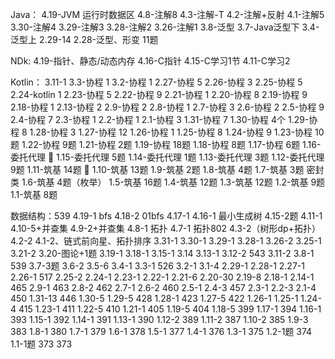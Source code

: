 Java：
4.19-JVM 运行时数据区
4.8-注解8
4.3-注解-T
4.2-注解+反射
4.1-注解5
3.30-注解4
3.29-注解3
3.28-注解2
3.26-注解1
3.8-泛型
3.7-Java泛型下
3.4-泛型上
2.29-14
2.28-泛型、形变 11题

NDk:
4.19-指针、静态/动态内存
4.16-C指针
4.15-C学习1节
4.11-C学习2


Kotlin：
3.11-1
3.3-协程 1
3.2-协程 1
2.27-协程 5
2.26-协程 3
2.25-协程 5
2.24-kotlin 1
2.23-协程 5
2.22-协程 9
2.21-协程 1
2.20-协程 8
2.19-协程 9
2.18-协程 1
2.13-协程 2
2.9-协程 2
2.8-协程 1
2.7-协程 3
2.6-协程 2
2.5-协程 9
2.4-协程 7
2.3-协程 1
2.2-协程 1
2.1-协程 3
1.31-协程 7
1.30-协程 4个
1.29-协程 8
1.28-协程 3
1.27-协程 12
1.26-协程 1
1.25-协程 8
1.24-协程 9
1.23-协程 10题
1.22-协程 9题
1.21-协程 2题
1.19-协程 18题
1.18-协程 8题
1.17-协程 6题
1.16-委托代理 💎
1.15-委托代理 5题
1.14-委托代理 1题
1.13-委托代理 3题
1.12-委托代理 9题
1.11-筑基 14题 💯
1.10-筑基 13题
1.9-筑基 2题
1.8-筑基 4题
1.7-筑基 3题 密封类
1.6-筑基 4题（枚举）
1.5-筑基 16题
1.4-筑基 12题
1.3-筑基 12题
1.2-筑基 9题
1.1-筑基 8题

数据结构：539
4.19-1 bfs
4.18-2 01bfs
4.17-1
4.16-1 最小生成树
4.15-2题
4.11-1
4.10-5+并查集
4.9-2+并查集
4.8-1 拓扑
4.7-1 拓扑802
4.3-2（树形dp+拓扑）
4.2-2
4.1-2、链式前向星、拓扑排序
3.31-1
3.30-1
3.29-1
3.28-1
3.26-2
3.25-1
3.21-2
3.20-图论+1题
3.19-1
3.18-1
3.15-1
3.14
3.13-1
3.12-2 543
3.11-2
3.8-1 539
3.7-3题
3.6-2
3.5-6
3.4-1
3.3-1 526
3.2-1
3.1-4
2.29-1
2.28-1
2.27-1
2.26-1 517
2.25-2
2.24-1
2.23-1
2.22-1
2.21-6
2.20-30
2.19-8
2.18-1
2.14-1 465
2.9-1 463
2.8-2 462
2.7-1
2.6-2 460
2.5-1
2.4-3 457
2.3-1
2.2-3
2.1-4 450
1.31-13 446
1.30-5
1.29-5 428
1.28-1 423
1.27-5 422
1.26-1
1.25-1
1.24-4 415
1.23-1 411
1.22-5 410
1.21-1 405
1.19-5 404
1.18-5 399
1.17-1 394
1.16-1 393
1.15-1 392
1.14-1 391
1.13-1 390
1.12-2 389
1.11-2 387
1.10-2 385
1.9-3 383
1.8-1 380
1.7-1 379
1.6-1 378
1.5-1 377
1.4-1 376
1.3-1 375
1.2-1题 374
1.1-1题 373
373
